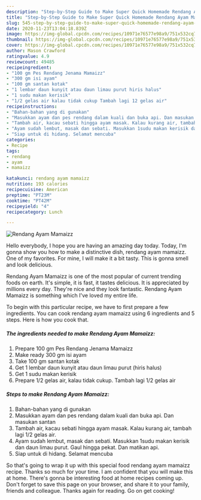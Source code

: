 ```yaml
---
description: "Step-by-Step Guide to Make Super Quick Homemade Rendang Ayam Mamaizz"
title: "Step-by-Step Guide to Make Super Quick Homemade Rendang Ayam Mamaizz"
slug: 545-step-by-step-guide-to-make-super-quick-homemade-rendang-ayam-mamaizz
date: 2020-11-23T13:04:18.839Z
image: https://img-global.cpcdn.com/recipes/10971e76577e98a9/751x532cq70/rendang-ayam-mamaizz-resipi-foto-utama.jpg
thumbnail: https://img-global.cpcdn.com/recipes/10971e76577e98a9/751x532cq70/rendang-ayam-mamaizz-resipi-foto-utama.jpg
cover: https://img-global.cpcdn.com/recipes/10971e76577e98a9/751x532cq70/rendang-ayam-mamaizz-resipi-foto-utama.jpg
author: Mason Crawford
ratingvalue: 4.9
reviewcount: 49485
recipeingredient:
- "100 gm Pes Rendang Jenama Mamaizz"
- "300 gm isi ayam"
- "100 gm santan kotak"
- "1 lembar daun kunyit atau daun limau purut hiris halus"
- "1 sudu makan kerisik"
- "1/2 gelas air kalau tidak cukup Tambah lagi 12 gelas air"
recipeinstructions:
- "Bahan-bahan yang di gunakan"
- "Masukkan ayam dan pes rendang dalam kuali dan buka api. Dan masukan santan"
- "Tambah air, kacau sebati hingga ayam masak. Kalau kurang air, tambah lagi 1/2 gelas air."
- "Ayam sudah lembut, masak dan sebati. Masukkan 1sudu makan kerisik dan daun limau purut. Gaul hingga pekat. Dan matikan api."
- "Siap untuk di hidang. Selamat mencuba"
categories:
- Recipe
tags:
- rendang
- ayam
- mamaizz

katakunci: rendang ayam mamaizz 
nutrition: 193 calories
recipecuisine: American
preptime: "PT23M"
cooktime: "PT42M"
recipeyield: "4"
recipecategory: Lunch

---
```



![Rendang Ayam Mamaizz](https://img-global.cpcdn.com/recipes/10971e76577e98a9/751x532cq70/rendang-ayam-mamaizz-resipi-foto-utama.jpg)

Hello everybody, I hope you are having an amazing day today. Today, I'm gonna show you how to make a distinctive dish, rendang ayam mamaizz. One of my favorites. For mine, I will make it a bit tasty. This is gonna smell and look delicious.



Rendang Ayam Mamaizz is one of the most popular of current trending foods on earth. It's simple, it is fast, it tastes delicious. It is appreciated by millions every day. They're nice and they look fantastic. Rendang Ayam Mamaizz is something which I've loved my entire life.


To begin with this particular recipe, we have to first prepare a few ingredients. You can cook rendang ayam mamaizz using 6 ingredients and 5 steps. Here is how you cook that.

<!--inarticleads1-->

##### The ingredients needed to make Rendang Ayam Mamaizz:

1. Prepare 100 gm Pes Rendang Jenama Mamaizz
1. Make ready 300 gm isi ayam
1. Take 100 gm santan kotak
1. Get 1 lembar daun kunyit atau daun limau purut (hiris halus)
1. Get 1 sudu makan kerisik
1. Prepare 1/2 gelas air, kalau tidak cukup. Tambah lagi 1/2 gelas air




<!--inarticleads2-->

##### Steps to make Rendang Ayam Mamaizz:

1. Bahan-bahan yang di gunakan
1. Masukkan ayam dan pes rendang dalam kuali dan buka api. Dan masukan santan
1. Tambah air, kacau sebati hingga ayam masak. Kalau kurang air, tambah lagi 1/2 gelas air.
1. Ayam sudah lembut, masak dan sebati. Masukkan 1sudu makan kerisik dan daun limau purut. Gaul hingga pekat. Dan matikan api.
1. Siap untuk di hidang. Selamat mencuba




So that's going to wrap it up with this special food rendang ayam mamaizz recipe. Thanks so much for your time. I am confident that you will make this at home. There's gonna be interesting food at home recipes coming up. Don't forget to save this page on your browser, and share it to your family, friends and colleague. Thanks again for reading. Go on get cooking!
